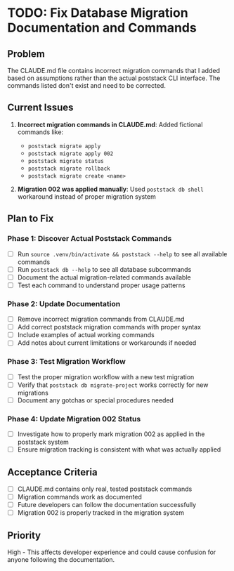 # TODO: Fix Database Migration Documentation and Commands

## Problem
The CLAUDE.md file contains incorrect migration commands that I added based on assumptions rather than the actual poststack CLI interface. The commands listed don't exist and need to be corrected.

## Current Issues
1. **Incorrect migration commands in CLAUDE.md**: Added fictional commands like:
   - `poststack migrate apply`
   - `poststack migrate apply 002`
   - `poststack migrate status`
   - `poststack migrate rollback`
   - `poststack migrate create <name>`

2. **Migration 002 was applied manually**: Used `poststack db shell` workaround instead of proper migration system

## Plan to Fix

### Phase 1: Discover Actual Poststack Commands
- [ ] Run `source .venv/bin/activate && poststack --help` to see all available commands
- [ ] Run `poststack db --help` to see all database subcommands  
- [ ] Document the actual migration-related commands available
- [ ] Test each command to understand proper usage patterns

### Phase 2: Update Documentation
- [ ] Remove incorrect migration commands from CLAUDE.md
- [ ] Add correct poststack migration commands with proper syntax
- [ ] Include examples of actual working commands
- [ ] Add notes about current limitations or workarounds if needed

### Phase 3: Test Migration Workflow
- [ ] Test the proper migration workflow with a new test migration
- [ ] Verify that `poststack db migrate-project` works correctly for new migrations
- [ ] Document any gotchas or special procedures needed

### Phase 4: Update Migration 002 Status
- [ ] Investigate how to properly mark migration 002 as applied in the poststack system
- [ ] Ensure migration tracking is consistent with what was actually applied

## Acceptance Criteria
- [ ] CLAUDE.md contains only real, tested poststack commands
- [ ] Migration commands work as documented
- [ ] Future developers can follow the documentation successfully
- [ ] Migration 002 is properly tracked in the migration system

## Priority
High - This affects developer experience and could cause confusion for anyone following the documentation.
